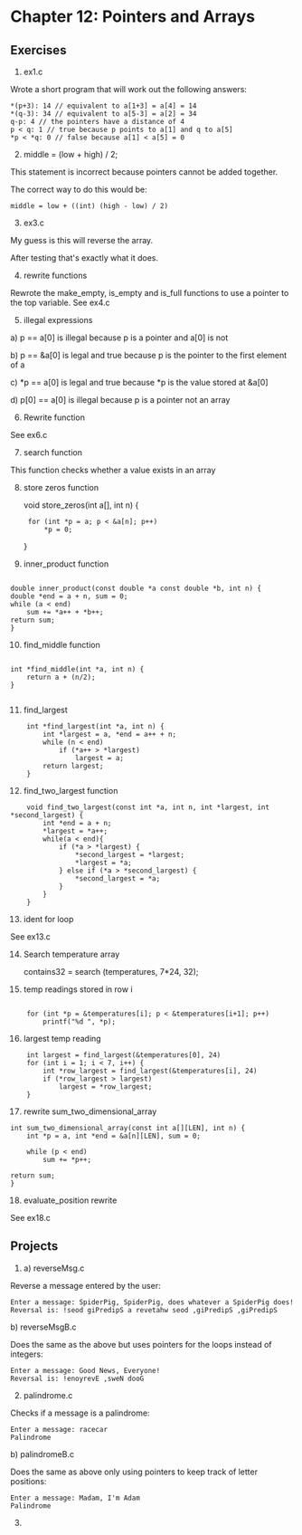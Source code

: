 # Chapter 12: Pointers and Arrays
## Exercises

1. ex1.c 

Wrote a short program that will work out the following answers:

    *(p+3): 14 // equivalent to a[1+3] = a[4] = 14
    *(q-3): 34 // equivalent to a[5-3] = a[2] = 34
    q-p: 4 // the pointers have a distance of 4
    p < q: 1 // true because p points to a[1] and q to a[5]
    *p < *q: 0 // false because a[1] < a[5] = 0

2. middle = (low + high) / 2;

This statement is incorrect because pointers cannot be added together.

The correct way to do this would be: 

    middle = low + ((int) (high - low) / 2) 

3. ex3.c 

My guess is this will reverse the array.

After testing that's exactly what it does.

4. rewrite functions 

Rewrote the make_empty, is_empty and is_full functions to use a pointer to the top variable. See ex4.c

5. illegal expressions 

a) p == a[0] is illegal because p is a pointer and a[0] is not

b) p == &a[0] is legal and true because p is the pointer to the first element of a

c) *p == a[0] is legal and true because *p is the value stored at &a[0]

d) p[0] == a[0] is illegal because p is a pointer not an array

6. Rewrite function

See ex6.c

7. search function

This function checks whether a value exists in an array

8. store zeros function

    void store_zeros(int a[], int n) {

        for (int *p = a; p < &a[n]; p++)
            *p = 0;
    }

9. inner_product function

```
```
    double inner_product(const double *a const double *b, int n) {
    double *end = a + n, sum = 0;
    while (a < end)
        sum += *a++ + *b++;
    return sum;
    }


10. find_middle function

```
```
    int *find_middle(int *a, int n) {
        return a + (n/2);
    }
```
```

11. find_largest


```
    int *find_largest(int *a, int n) {
        int *largest = a, *end = a++ + n;
        while (n < end)
            if (*a++ > *largest)
                largest = a;
        return largest; 
    }
```

12. find_two_largest function

```
    void find_two_largest(const int *a, int n, int *largest, int *second_largest) {
        int *end = a + n;
        *largest = *a++;
        while(a < end){
            if (*a > *largest) {
                *second_largest = *largest;
                *largest = *a;
            } else if (*a > *second_largest) {
                *second_largest = *a;
            }
        }
    }
```

13. ident for loop

See ex13.c 

14. Search temperature array 

    contains32 = search (temperatures, 7*24, 32);

15. temp readings stored in row i

```

    for (int *p = &temperatures[i]; p < &temperatures[i+1]; p++)
        printf("%d ", *p);
```

16. largest temp reading

```
    int largest = find_largest(&temperatures[0], 24)
    for (int i = 1; i < 7, i++) {
        int *row_largest = find_largest(&temperatures[i], 24)
        if (*row_largest > largest) 
            largest = *row_largest;
    }
```

17. rewrite sum_two_dimensional_array

```
int sum_two_dimensional_array(const int a[][LEN], int n) {
    int *p = a, int *end = &a[n][LEN], sum = 0;
    
    while (p < end) 
        sum += *p++;
    
return sum;
}
```

18. evaluate_position rewrite

See ex18.c 

## Projects

1. a) reverseMsg.c

Reverse a message entered by the user:

```
Enter a message: SpiderPig, SpiderPig, does whatever a SpiderPig does!
Reversal is: !seod giPredipS a revetahw seod ,giPredipS ,giPredipS
```

b) reverseMsgB.c 

Does the same as the above but uses pointers for the loops instead of integers:

```
Enter a message: Good News, Everyone!
Reversal is: !enoyrevE ,sweN dooG
```

2. palindrome.c

Checks if a message is a palindrome:

    Enter a message: racecar
    Palindrome

b) palindromeB.c

Does the same as above only using pointers to keep track of letter positions:

    Enter a message: Madam, I'm Adam
    Palindrome

3. 
